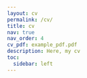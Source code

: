 ```yaml
---
layout: cv
permalink: /cv/
title: cv
nav: true
nav_order: 4
cv_pdf: example_pdf.pdf
description: Here, my cv
toc:
  sidebar: left
---
```

